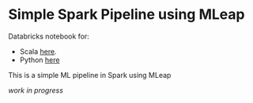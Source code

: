 # Simple Spark Pipeline using MLeap

Databricks notebook for: 
 - Scala [here](https://databricks-prod-cloudfront.cloud.databricks.com/public/4027ec902e239c93eaaa8714f173bcfc/6855974891821237/1673584615423232/4202706382719472/latest.html).
 - Python [here](https://databricks-prod-cloudfront.cloud.databricks.com/public/4027ec902e239c93eaaa8714f173bcfc/6855974891821237/1673584615423252/4202706382719472/latest.html)
 
 This is a simple ML pipeline in Spark using MLeap
 
 
 _work in progress_
